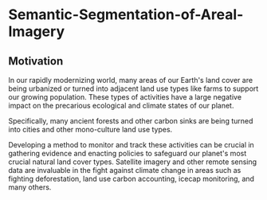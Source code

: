 # Semantic-Segmentation-of-Areal-Imagery
## Motivation
In our rapidly modernizing world, many areas of our Earth's land cover are being urbanized or turned into adjacent land use types like farms to support our growing population. These types of activities have a large negative impact on the precarious ecological and climate states of our planet.

Specifically, many ancient forests and other carbon sinks are being turned into cities and other mono-culture land use types.

Developing a method to monitor and track these activities can be crucial in gathering evidence and enacting policies to safeguard our planet's most crucial natural land cover types. Satellite imagery and other remote sensing data are invaluable in the fight against climate change in areas such as fighting deforestation, land use carbon accounting, icecap monitoring, and many others.
